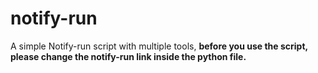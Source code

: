 # notify-run
A simple Notify-run script with multiple tools, __before you use the script, please change the notify-run link inside the python file.__
